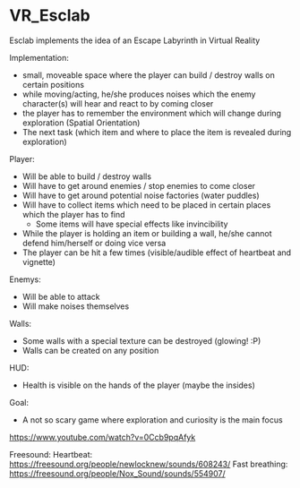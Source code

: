# VR_Esclab
Esclab implements the idea of an Escape Labyrinth in Virtual Reality

Implementation: 

- small, moveable space where the player can build / destroy walls on certain positions
- while moving/acting, he/she produces noises which the enemy character(s) will hear and react to by coming closer
- the player has to remember the environment which will change during exploration (Spatial Orientation)
- The next task (which item and where to place the item is revealed during exploration)

Player:

- Will be able to build / destroy walls
- Will have to get around enemies / stop enemies to come closer
- Will have to get around potential noise factories (water puddles)
- Will have to collect items which need to be placed in certain places which the player has to find
    - Some items will have special effects like invincibility
- While the player is holding an item or building a wall, he/she cannot defend him/herself or doing vice versa
- The player can be hit a few times (visible/audible effect of heartbeat and vignette)


Enemys:

- Will be able to attack
- Will make noises themselves


Walls:

- Some walls with a special texture can be destroyed (glowing! :P)
- Walls can be created on any position

HUD:

- Health is visible on the hands of the player (maybe the insides)


Goal:

- A not so scary game where exploration and curiosity is the main focus



https://www.youtube.com/watch?v=0Ccb9pqAfyk

Freesound:
Heartbeat: https://freesound.org/people/newlocknew/sounds/608243/
Fast breathing: https://freesound.org/people/Nox_Sound/sounds/554907/
